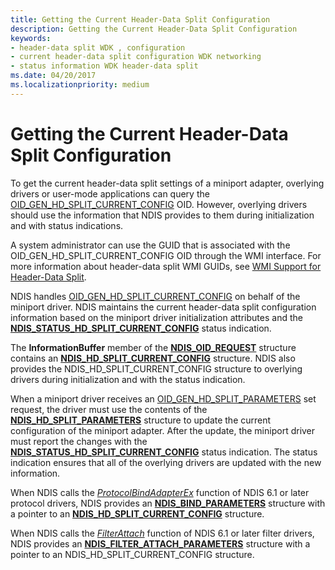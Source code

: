 ```yaml
---
title: Getting the Current Header-Data Split Configuration
description: Getting the Current Header-Data Split Configuration
keywords:
- header-data split WDK , configuration
- current header-data split configuration WDK networking
- status information WDK header-data split
ms.date: 04/20/2017
ms.localizationpriority: medium
---
```


# Getting the Current Header-Data Split Configuration





To get the current header-data split settings of a miniport adapter, overlying drivers or user-mode applications can query the [OID\_GEN\_HD\_SPLIT\_CURRENT\_CONFIG](./oid-gen-hd-split-current-config.md) OID. However, overlying drivers should use the information that NDIS provides to them during initialization and with status indications.

A system administrator can use the GUID that is associated with the OID\_GEN\_HD\_SPLIT\_CURRENT\_CONFIG OID through the WMI interface. For more information about header-data split WMI GUIDs, see [WMI Support for Header-Data Split](wmi-support-for-header-data-split.md).

NDIS handles [OID\_GEN\_HD\_SPLIT\_CURRENT\_CONFIG](./oid-gen-hd-split-current-config.md) on behalf of the miniport driver. NDIS maintains the current header-data split configuration information based on the miniport driver initialization attributes and the [**NDIS\_STATUS\_HD\_SPLIT\_CURRENT\_CONFIG**](./ndis-status-hd-split-current-config.md) status indication.

The **InformationBuffer** member of the [**NDIS\_OID\_REQUEST**](/windows-hardware/drivers/ddi/oidrequest/ns-oidrequest-ndis_oid_request) structure contains an [**NDIS\_HD\_SPLIT\_CURRENT\_CONFIG**](/windows-hardware/drivers/ddi/ntddndis/ns-ntddndis-_ndis_hd_split_current_config) structure. NDIS also provides the NDIS\_HD\_SPLIT\_CURRENT\_CONFIG structure to overlying drivers during initialization and with the status indication.

When a miniport driver receives an [OID\_GEN\_HD\_SPLIT\_PARAMETERS](./oid-gen-hd-split-parameters.md) set request, the driver must use the contents of the [**NDIS\_HD\_SPLIT\_PARAMETERS**](/windows-hardware/drivers/ddi/ntddndis/ns-ntddndis-_ndis_hd_split_parameters) structure to update the current configuration of the miniport adapter. After the update, the miniport driver must report the changes with the [**NDIS\_STATUS\_HD\_SPLIT\_CURRENT\_CONFIG**](./ndis-status-hd-split-current-config.md) status indication. The status indication ensures that all of the overlying drivers are updated with the new information.

When NDIS calls the [*ProtocolBindAdapterEx*](/windows-hardware/drivers/ddi/ndis/nc-ndis-protocol_bind_adapter_ex) function of NDIS 6.1 or later protocol drivers, NDIS provides an [**NDIS\_BIND\_PARAMETERS**](/windows-hardware/drivers/ddi/ndis/ns-ndis-_ndis_bind_parameters) structure with a pointer to an [**NDIS\_HD\_SPLIT\_CURRENT\_CONFIG**](/windows-hardware/drivers/ddi/ntddndis/ns-ntddndis-_ndis_hd_split_current_config) structure.

When NDIS calls the [*FilterAttach*](/windows-hardware/drivers/ddi/ndis/nc-ndis-filter_attach) function of NDIS 6.1 or later filter drivers, NDIS provides an [**NDIS\_FILTER\_ATTACH\_PARAMETERS**](/windows-hardware/drivers/ddi/ndis/ns-ndis-_ndis_filter_attach_parameters) structure with a pointer to an NDIS\_HD\_SPLIT\_CURRENT\_CONFIG structure.

 


